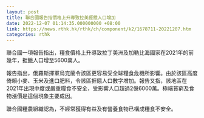 ```yaml
---
layout: post
title: 聯合國報告指價格上升導致拉美捱餓人口增加
date: 2022-12-07 01:14:35.000000000 +08:00
link: https://news.rthk.hk/rthk/ch/component/k2/1678711-20221207.htm
categories: rthk
---
```


聯合國一項報告指出，糧食價格上升導致拉丁美洲及加勒比海國家在2021年的前幾年，捱餓人口增至5600萬人。

報告指出，俄羅斯揮軍烏克蘭令該區更容易受全球糧食危機所影響。由於該區高度倚賴小麥、玉米及進口肥料，令該區捱餓人口數字增加。報告又指，該地區在2021年出現中度或嚴重糧食不安全，受影響人口超過2億6000萬。極端貧窮及食物漲價是這個現象主要成因。

聯合國糧農組織認為，不經常獲得有益及有營養食物已構成糧食不安全。
